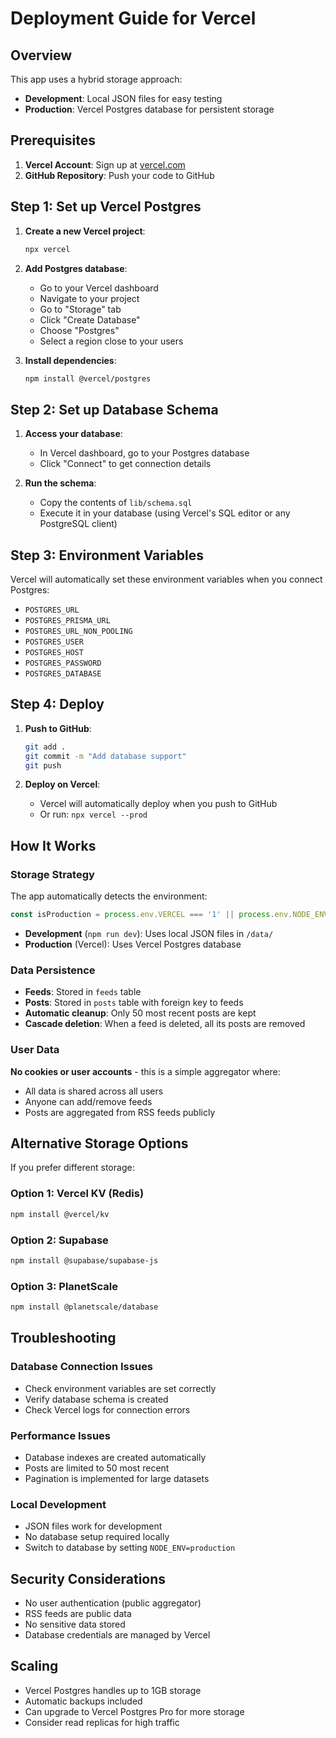 # Deployment Guide for Vercel

## Overview

This app uses a hybrid storage approach:
- **Development**: Local JSON files for easy testing
- **Production**: Vercel Postgres database for persistent storage

## Prerequisites

1. **Vercel Account**: Sign up at [vercel.com](https://vercel.com)
2. **GitHub Repository**: Push your code to GitHub

## Step 1: Set up Vercel Postgres

1. **Create a new Vercel project**:
   ```bash
   npx vercel
   ```

2. **Add Postgres database**:
   - Go to your Vercel dashboard
   - Navigate to your project
   - Go to "Storage" tab
   - Click "Create Database"
   - Choose "Postgres"
   - Select a region close to your users

3. **Install dependencies**:
   ```bash
   npm install @vercel/postgres
   ```

## Step 2: Set up Database Schema

1. **Access your database**:
   - In Vercel dashboard, go to your Postgres database
   - Click "Connect" to get connection details

2. **Run the schema**:
   - Copy the contents of `lib/schema.sql`
   - Execute it in your database (using Vercel's SQL editor or any PostgreSQL client)

## Step 3: Environment Variables

Vercel will automatically set these environment variables when you connect Postgres:
- `POSTGRES_URL`
- `POSTGRES_PRISMA_URL`
- `POSTGRES_URL_NON_POOLING`
- `POSTGRES_USER`
- `POSTGRES_HOST`
- `POSTGRES_PASSWORD`
- `POSTGRES_DATABASE`

## Step 4: Deploy

1. **Push to GitHub**:
   ```bash
   git add .
   git commit -m "Add database support"
   git push
   ```

2. **Deploy on Vercel**:
   - Vercel will automatically deploy when you push to GitHub
   - Or run: `npx vercel --prod`

## How It Works

### Storage Strategy

The app automatically detects the environment:

```javascript
const isProduction = process.env.VERCEL === '1' || process.env.NODE_ENV === 'production';
```

- **Development** (`npm run dev`): Uses local JSON files in `/data/`
- **Production** (Vercel): Uses Vercel Postgres database

### Data Persistence

- **Feeds**: Stored in `feeds` table
- **Posts**: Stored in `posts` table with foreign key to feeds
- **Automatic cleanup**: Only 50 most recent posts are kept
- **Cascade deletion**: When a feed is deleted, all its posts are removed

### User Data

**No cookies or user accounts** - this is a simple aggregator where:
- All data is shared across all users
- Anyone can add/remove feeds
- Posts are aggregated from RSS feeds publicly

## Alternative Storage Options

If you prefer different storage:

### Option 1: Vercel KV (Redis)
```bash
npm install @vercel/kv
```

### Option 2: Supabase
```bash
npm install @supabase/supabase-js
```

### Option 3: PlanetScale
```bash
npm install @planetscale/database
```

## Troubleshooting

### Database Connection Issues
- Check environment variables are set correctly
- Verify database schema is created
- Check Vercel logs for connection errors

### Performance Issues
- Database indexes are created automatically
- Posts are limited to 50 most recent
- Pagination is implemented for large datasets

### Local Development
- JSON files work for development
- No database setup required locally
- Switch to database by setting `NODE_ENV=production`

## Security Considerations

- No user authentication (public aggregator)
- RSS feeds are public data
- No sensitive data stored
- Database credentials are managed by Vercel

## Scaling

- Vercel Postgres handles up to 1GB storage
- Automatic backups included
- Can upgrade to Vercel Postgres Pro for more storage
- Consider read replicas for high traffic 